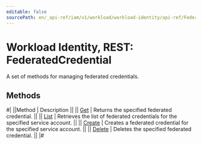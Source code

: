 ```yaml
---
editable: false
sourcePath: en/_api-ref/iam/v1/workload/workload-identity/api-ref/FederatedCredential/index.md
---
```


# Workload Identity, REST: FederatedCredential

A set of methods for managing federated credentials.

## Methods

#|
||Method | Description ||
|| [Get](get.md) | Returns the specified federated credential. ||
|| [List](list.md) | Retrieves the list of federated credentials for the specified service account. ||
|| [Create](create.md) | Creates a federated credential for the specified service account. ||
|| [Delete](delete.md) | Deletes the specified federated credential. ||
|#